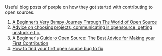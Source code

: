 Useful blog posts of people on how they got started with contributing to open sources.

1. [A Beginner’s Very Bumpy Journey Through The World of Open Source](https://medium.freecodecamp.com/a-beginners-very-bumpy-journey-through-the-world-of-open-source-4d108d540b39#.hm7zvuwa6)
2. [Advice on choosing projects, communicating in opensource, getting unstuck e.t.c.](http://wiki.openhatch.org/Opportunities/Career_Advice#Blog_Posts)
3. [A Beginner's Guide to Open Source: The Best Advice for Making your First Contribution](http://www.erikaheidi.com/blog/a-beginners-guide-to-open-source-making-your-first-contribution)
4. [How to find your first open source bug to fix](https://medium.freecodecamp.com/finding-your-first-open-source-project-or-bug-to-work-on-1712f651e5ba#.psc3sphfi)

